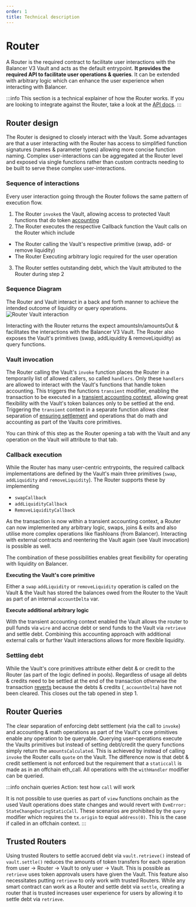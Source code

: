 ```yaml
---
order: 1
title: Technical description
---
```


# Router

A Router is the required contract to facilitate user interactions with the Balancer V3 Vault and acts as the default entrypoint. **It provides the required API to facilitate user operations & queries**. It can be extended with arbitrary logic which can enhance the user experience when interacting with Balancer.

:::info
This section is a technical explainer of how the Router works. If you are looking to integrate against the Router, take a look at the [API docs](./overview.md).
:::

## Router design

The Router is designed to closely interact with the Vault. Some advantages are that a user interacting with the Router has access to simplified function signatures (names & parameter types) allowing more concise function naming. Complex user-interactions can be aggregated at the Router level and exposed via single functions rather than custom contracts needing to be built to serve these complex user-interactions.

### Sequence of interactions
Every user interaction going through the Router follows the same pattern of execution flow. 

1. The Router `invoke`s the Vault, allowing access to protected Vault functions that do token [accounting](/concepts/vault/transient.md)
2. The Router executes the respective Callback function the Vault calls on the Router which include
-  The Router calling the Vault's respective primitive (swap, add- or remove liquidity)
-  The Router Executing arbitrary logic required for the user operation
3. The Router settles outstanding debt, which the Vault attributed to the Router during step 2

### Sequence Diagram
The Router and Vault interact in a back and forth manner to achieve the intended outcome of liquidity or query operations.
![Router Vault interaction](/images/router-vault.png)


Interacting with the Router returns the expect amountsIn/amountsOut & facilitates the interactions with the Balancer V3 Vault. The Router also exposes the Vault's primitives (swap, addLiquidity & removeLiquidity) as query functions. 


### Vault invocation

The Router calling the Vault's `invoke` function places the Router in a temporarily list of allowed callers, so called `handlers`. Only these `handlers` are allowed to interact with the Vault's functions that handle token accounting. This triggers the functions `transient` modifier, enabling the transaction to be executed in a [transient accounting context](/concepts/vault/transient.md), allowing great flexibility with the Vault's token balances only to be settled at the end. Triggering the `transient` context in a separate function allows clear separation of [ensuring settlement](/concepts/vault/transient.md)  and operations that do math and accounting as part of the Vaults core primitives.

You can think of this step as the Router opening a tab with the Vault and any operation on the Vault will attribute to that tab.

### Callback execution

While the Router has many user-centric entrypoints, the required callback implementations are defined by the Vault's main three primitives (`swap`, `addLiquidity` and `removeLiquidity`). The Router supports these by implementing

- `swapCallback`
- `addLiquidityCallback`
- `RemoveLiquidityCallback`

As the transaction is now within a transient accounting context, a Router can now implemented any arbitrary logic, swaps, joins & exits and also utilise more complex operations like flashloans (from Balancer). Interacting with external contracts and reentering the Vault again (see Vault invocation) is possible as well.

The combination of these possibilities enables great flexibility for operating with liquidity on Balancer.

**Executing the Vault's core primitive**

Either a `swap` `addLiquidity` or `removeLiquidity` operation is called on the Vault & the Vault has stored the balances owed from the Router to the Vault as part of an internal `accountDelta` var. 

**Execute additional arbitrary logic**

With the transient accounting context enabled the Vault allows the router to pull funds via `wire` and accrue debt or send funds to the Vault via `retrieve` and settle debt. Combining 
this accounting approach with additional external calls or further Vault interactions allows for more flexible liquidity.

### Settling debt
While the Vault's core primitives attribute either debt & or credit to the Router (as part of the logic defined in pools). Regardless of usage all debts & credits need to be settled at the end of the transaction otherwise the transaction [reverts](https://github.com/balancer/balancer-v3-monorepo/blob/main/pkg/vault/contracts/Vault.sol#L83) because the debts & credits (`_accountDelta`) have not been cleared. This closes out the tab opened in step 1.

## Router Queries
The clear separation of enforcing debt settlement (via the call to `invoke`) and accounting & math operations as part of the Vault's core primitives enable any operation to be queryable. Querying user-operations execute the Vaults primitives but instead of setting debt/credit the query functions simply return the `amountsCalculated`. This is achieved by instead of calling `invoke` the Router calls `quote` on the Vault. The difference now is that debt & credit settlement is not enforced but the requirement that a `staticcall` is made as in an offchain eth_call. All operations with the `withHandler` modifier can be queried. 

:::info onchain queries
Action: test how `call` will work


It is not possible to use queries as part of `view` functions onchain as the used Vault operations does state changes and would revert with `EvmError: StateChangeDuringStaticCall`. These scenarios are prohibited by the `query` modifier which requires the `tx.origin` to equal `address(0)`. This is the case if called in an offchain context.
:::

## Trusted Routers

Using trusted Routers to settle accrued debt via `vault.retrieve()` instead of `vault.settle()` reduces the amounts of token transfers for each operation from user -> Router -> Vault to only user -> Vault. This is possible as `retrieve` uses token approvals users have given the Vault. This feature also necessitates putting `retrieve` to only work with trusted Routers. While any smart contract can work as a Router and settle debt via `settle`, creating a router that is trusted increases user experience for users by allowing it to settle debt via `retrieve`.
